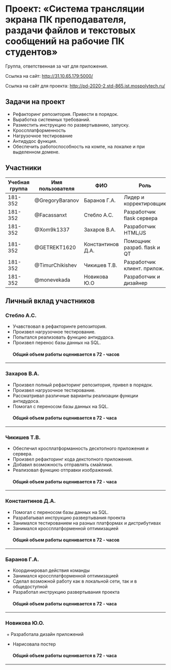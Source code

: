 ﻿# Проект: «Система трансляции экрана ПК преподавателя, раздачи файлов и текстовых сообщений на рабочие ПК студентов»

Группа, ответственная за чат для приложения.

Ссылка на сайт: http://31.10.65.179:5000/

Ссылка на сайт для проекта: http://pd-2020-2.std-865.ist.mospolytech.ru/

## Задачи на проект
+ Рефакторинг репозитория. Привести в порядок. 
+ Выработка системных требований. 
+ Разместить инструкцию по развертыванию, запуску. 
+ Кроссплатформенность 
+ Нагрузочное тестирование 
+ Антидудос функция. 
+ Обеспечить работоспособность на компе, на локалке и при выделенном домене.

## Участники

| Учебная группа | Имя пользователя | ФИО                      | Роль                       |
|----------------|------------------|--------------------------|----------------------------|
| 181-352        | @GregoryBaranov  | Баранов  Г.А.            | Лидер и корректировщик     |
| 181-352        | @Facassanxt      | Стебло А.С.              | Разработчик flask сервера  |
| 181-352        | @Xom9k1337       | Захаров В.А.             | Разработчик HTML/JS        |
| 181-352        | @GETREKT1620     | Константинов Д.А.        | Помощник разраб. flask и QT|
| 181-352        | @TimurChikishev  | Чикишев Т.В.             | Разработчик клиент. прилож.|
| 181-352        | @monevekada      | Новикова Ю.О             | Разработчик и дизайнер     |

## Личный вклад участников
### Стебло А.С.  
+ Учавствовал в рефакторинге репозитория. 
+ Произвел нагрузочное тестирование.
+ Попытался реализовать функцию антидудоса. 
+ Произвел перенос базы данных на SQL.
####        Общий объем работы оценивается в 72 - часов
------------------------------
### Захаров В.А.
+ Произвел полный рефакторинг репозитория, привел в порядок. 
+ Произвел нагрузочное тестирование.
+ Рассматривал различные варианты реализации функции антидудоса. 
+ Помогал с переносом базы данных на SQL.
####        Общий объем работы оценивается в 72 - часа
------------------------------
### Чикишев Т.В.
+ Обеспечил кросплатформанность десктопного приложения и сервера.
+ Произвел рефакторинг кода декстопного приложения.
+ Добавил возможность отправлять смайлики.
+ Реализовал функцию отправки изображений.
####        Общий объем работы оценивается в 72 - часа
------------------------------
### Константинов Д.А.
+ Помогал с переносом базы данных на SQL.
+ Разрабатывал инструкцию развертывания проекта
+ Занимался тестированием на разных платформах и дистрибутивах
+ Занимался кроссплатформенной оптимизацией
  

####        Общий объем работы оценивается в 72 - часов
------------------------------
### Баранов Г.А.
+ Координировал действия команды
+ Занимался кроссплатформенной оптимизацией
+ Сделал возможной работу как в локальной сети, так и в общедоступной
+ Разработал инструкцию развертывания проекта
  

####        Общий объем работы оценивается в 72 - часа
------------------------------
### Новикова Ю.О.
 + Разработала дизайн приложений
 + Нарисовала постер
  

####        Общий объем работы оценивается в 72 - часа
------------------------------
